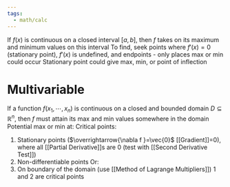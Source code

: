 ```yaml
---
tags:
  - math/calc
---
```

If $f(x)$ is continuous on a closed interval $[a,b]$, then $f$ takes on its maximum and minimum values on this interval
To find, seek points where $f'(x)=0$ (stationary point), $f'(x)$ is undefined, and endpoints - only places max or min could occur
Stationary point could give max, min, or point of inflection
# Multivariable
If a function $f(x_{1},\cdots,x_{n})$ is continuous on a closed and bounded domain $D\subseteq\mathbb{R}^{n}$, then $f$ must attain its max and min values somewhere in the domain
Potential max or min at:
Critical points:
1. Stationary points ($\overrightarrow{\nabla f }=\vec{0}$ [[Gradient]]=0), where all [[Partial Derivative]]s are 0 (test with [[Second Derivative Test]])
2. Non-differentiable points
Or:
1. On boundary of the domain (use [[Method of Lagrange Multipliers]])
1 and 2 are critical points